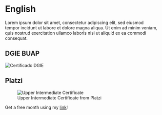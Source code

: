 # English

Lorem ipsum dolor sit amet, consectetur adipiscing elit, sed eiusmod tempor incidunt ut labore et dolore magna aliqua. Ut enim ad minim veniam, quis nostrud exercitation ullamco laboris nisi ut aliquid ex ea commodi consequat. 

## DGIE BUAP

![Certificado DGIE](https://imgur.com/TPKQDsU.jpg)

## Platzi

<figure>
  <img
  src="https://imgur.com/nXPuGl6.jpg"
  alt="Upper Intermediate Certificate">
  <figcaption>Upper Intermediate Certificate from Platzi</figcaption>
</figure>

Get a free month using my [link](https://platzi.com/r/davidsilvaa/)!